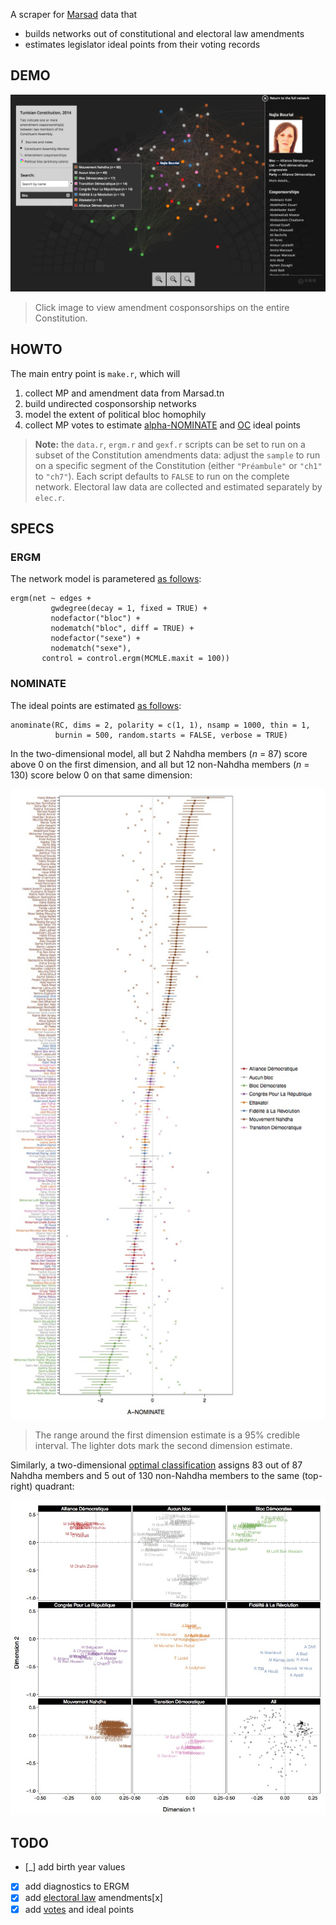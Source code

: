 A scraper for [Marsad](http://www.marsad.tn) data that

* builds networks out of constitutional and electoral law amendments
* estimates legislator ideal points from their voting records

## DEMO

[![](plots/demo.png)](http://briatte.org/marsad/)

> Click image to view amendment cosponsorships on the entire Constitution.

## HOWTO

The main entry point is `make.r`, which will

1. collect MP and amendment data from Marsad.tn
2. build undirected cosponsorship networks
3. model the extent of political bloc homophily
4. collect MP votes to estimate [alpha-NOMINATE](http://cran.r-project.org/web/packages/anominate/) and [OC](http://cran.r-project.org/web/packages/oc/) ideal points

> __Note:__ the `data.r`, `ergm.r` and `gexf.r` scripts can be set to run on a subset of the Constitution amendments data: adjust the `sample` to run on a specific segment of the Constitution (either `"Préambule"` or `"ch1"` to `"ch7"`). Each script defaults to `FALSE` to run on the complete network. Electoral law data are collected and estimated separately by `elec.r`.

## SPECS

### ERGM

The network model is parametered [as follows](https://github.com/briatte/marsad/blob/master/code/ergm.r#L21-L27):

```{S}
ergm(net ~ edges +
         gwdegree(decay = 1, fixed = TRUE) +
         nodefactor("bloc") +
         nodematch("bloc", diff = TRUE) + 
         nodefactor("sexe") +
         nodematch("sexe"),
       control = control.ergm(MCMLE.maxit = 100))
```

### NOMINATE

The ideal points are estimated [as follows](https://github.com/briatte/marsad/blob/master/code/vote.r#L221-L222):

```{S}
anominate(RC, dims = 2, polarity = c(1, 1), nsamp = 1000, thin = 1,
          burnin = 500, random.starts = FALSE, verbose = TRUE)
```

In the two-dimensional model, all but 2 Nahdha members (_n_ = 87) score above 0 on the first dimension, and all but 12 non-Nahdha members (_n_ = 130) score below 0 on that same dimension:

![](plots/idealpoints.jpg)

> The range around the first dimension estimate is a 95% credible interval. The lighter dots mark the second dimension estimate.

Similarly, a two-dimensional [optimal classification][oc] assigns 83 out of 87 Nahdha members and 5 out of 130 non-Nahdha members to the same (top-right) quadrant:

![](plots/oc_2d.jpg)

[oc]: https://github.com/briatte/marsad/blob/master/code/vote.r#L194

## TODO

* [_] add birth year values
* [x] add diagnostics to ERGM
* [x] add [electoral law](http://www.marsad.tn/fr/loi_electorale/index) amendments[x]
* [x] add [votes](http://www.marsad.tn/fr/votes) and ideal points

